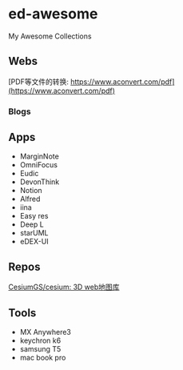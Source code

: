 # ed-awesome

My Awesome Collections

## Webs
[PDF等文件的转换: https://www.aconvert.com/pdf](https://www.aconvert.com/pdf)

### Blogs

## Apps

- MarginNote
- OmniFocus
- Eudic
- DevonThink
- Notion
- Alfred
- iina
- Easy res
- Deep L
- starUML
- eDEX-UI

## Repos

[CesiumGS/cesium: 3D web地图库](https://github.com/CesiumGS/cesium)

## Tools

- MX Anywhere3
- keychron k6
- samsung T5
- mac book pro
  



